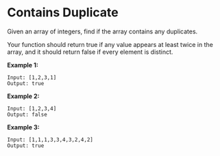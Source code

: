 # Contains Duplicate

Given an array of integers, find if the array contains any duplicates.

Your function should return true if any value appears at least twice in the array, and it should return false if every element is distinct.

__Example 1:__

```
Input: [1,2,3,1]
Output: true
```

__Example 2:__

```
Input: [1,2,3,4]
Output: false
```

__Example 3:__

```
Input: [1,1,1,3,3,4,3,2,4,2]
Output: true
```